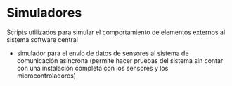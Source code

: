 # Simuladores

Scripts utilizados para simular el comportamiento de elementos externos al sistema software central

- simulador para el envío de datos de sensores al sistema de comunicación asíncrona (permite hacer pruebas del sistema sin contar con una instalación completa con los sensores y los microcontroladores)
